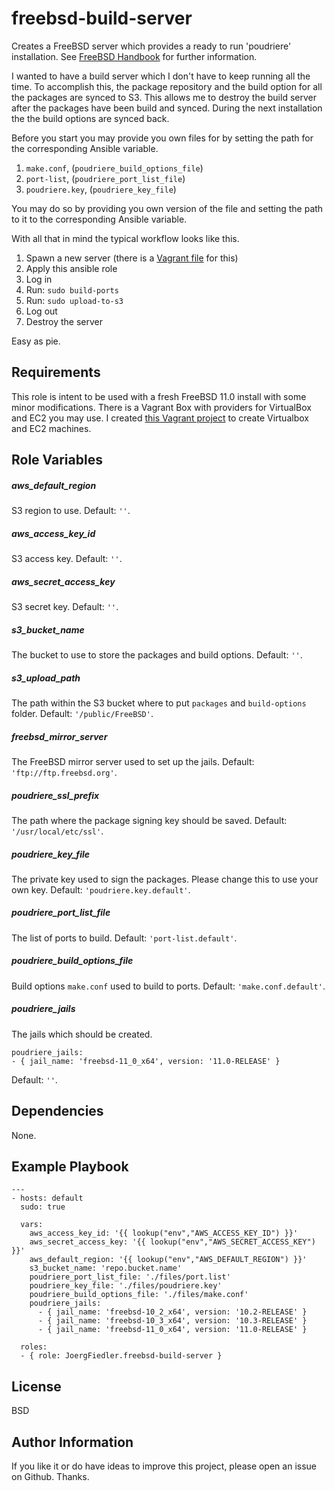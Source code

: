 freebsd-build-server
=========

Creates a FreeBSD server which provides a ready to run 'poudriere' installation. See [FreeBSD Handbook](https://www.freebsd.org/doc/handbook/ports-poudriere.html) for further information.

I wanted to have a build server which I don't have to keep running all the time. To accomplish this, the package repository and the build option for all the packages are synced to S3. This allows me to destroy the build server after the packages have been build and synced. During the next installation the the build options are synced back.

Before you start you may provide you own files for by setting the path for the corresponding Ansible variable.

1. `make.conf`, (`poudriere_build_options_file`)
1. `port-list`, (`poudriere_port_list_file`)
1. `poudriere.key`, (`poudriere_key_file`)

You may do so by providing you own version of the file and setting the path to it to the corresponding Ansible variable.

With all that in mind the typical workflow looks like this.

1. Spawn a new server (there is a [Vagrant file](https://github.com/JoergFiedler/freebsd-build-machine/) for this)
1. Apply this ansible role
1. Log in
1. Run: `sudo build-ports`
1. Run: `sudo upload-to-s3`
1. Log out
1. Destroy the server

Easy as pie.

Requirements
------------

This role is intent to be used with a fresh FreeBSD 11.0 install with some minor modifications. There is a Vagrant Box with providers for VirtualBox and EC2 you may use. I created [this Vagrant project](https://github.com/JoergFiedler/freebsd-build-machine) to create Virtualbox and EC2 machines.

Role Variables
--------------

##### aws_default_region
S3 region to use. Default: `''`.

##### aws_access_key_id
S3 access key. Default: `''`.

##### aws_secret_access_key
S3 secret key. Default: `''`.

##### s3_bucket_name
The bucket to use to store the packages and build options. Default: `''`.

##### s3_upload_path
The path within the S3 bucket where to put `packages` and `build-options` folder. Default: `'/public/FreeBSD'`.

##### freebsd_mirror_server
The FreeBSD mirror server used to set up the jails. Default: `'ftp://ftp.freebsd.org'`.

##### poudriere_ssl_prefix
The path where the package signing key should be saved. Default: `'/usr/local/etc/ssl'`.

##### poudriere_key_file
The private key used to sign the packages. Please change this to use your own key. Default: `'poudriere.key.default'`.

##### poudriere_port_list_file
The list of ports to build. Default: `'port-list.default'`.

##### poudriere_build_options_file
Build options `make.conf` used to build to ports. Default: `'make.conf.default'`.
##### poudriere_jails
The jails which should be created.

    poudriere_jails:
    - { jail_name: 'freebsd-11_0_x64', version: '11.0-RELEASE' }

Default: `''`.

Dependencies
------------

None.

Example Playbook
----------------

    ---
    - hosts: default
      sudo: true

      vars:
        aws_access_key_id: '{{ lookup("env","AWS_ACCESS_KEY_ID") }}'
        aws_secret_access_key: '{{ lookup("env","AWS_SECRET_ACCESS_KEY") }}'
        aws_default_region: '{{ lookup("env","AWS_DEFAULT_REGION") }}'
        s3_bucket_name: 'repo.bucket.name'
        poudriere_port_list_file: './files/port.list'
        poudriere_key_file: './files/poudriere.key'
        poudriere_build_options_file: './files/make.conf'
        poudriere_jails:
          - { jail_name: 'freebsd-10_2_x64', version: '10.2-RELEASE' }
          - { jail_name: 'freebsd-10_3_x64', version: '10.3-RELEASE' }
          - { jail_name: 'freebsd-11_0_x64', version: '11.0-RELEASE' }

      roles:
      - { role: JoergFiedler.freebsd-build-server }

License
-------

BSD

Author Information
------------------

If you like it or do have ideas to improve this project, please open an issue on Github. Thanks.

